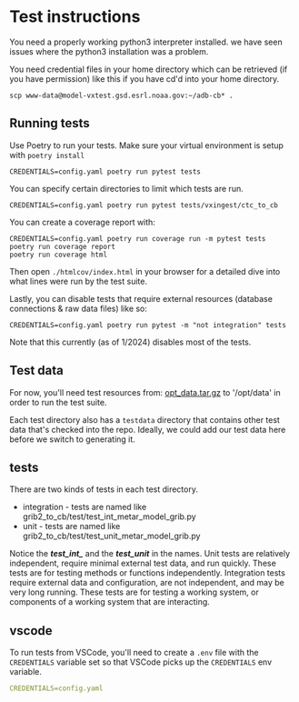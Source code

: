 # Test instructions

You need a properly working python3 interpreter installed. we have seen issues where the python3 installation was a problem.

You need credential files in your home directory which can be retrieved (if you have permission) like this if you have cd'd into your home directory.

```scp www-data@model-vxtest.gsd.esrl.noaa.gov:~/adb-cb* .```

## Running tests

Use Poetry to run your tests. Make sure your virtual environment is setup with `poetry install`

```shell
CREDENTIALS=config.yaml poetry run pytest tests
```

You can specify certain directories to limit which tests are run.

```shell
CREDENTIALS=config.yaml poetry run pytest tests/vxingest/ctc_to_cb
```

You can create a coverage report with:

```shell
CREDENTIALS=config.yaml poetry run coverage run -m pytest tests
poetry run coverage report
poetry run coverage html
```

Then open `./htmlcov/index.html` in your browser for a detailed dive into what lines were run by the test suite.

Lastly, you can disable tests that require external resources (database connections & raw data files) like so:

```shell
CREDENTIALS=config.yaml poetry run pytest -m "not integration" tests
```

Note that this currently (as of 1/2024) disables most of the tests.

## Test data

For now, you'll need test resources from:  [opt_data.tar.gz](https://drive.google.com/drive/folders/18YY74S8w2S0knKQRN-QxZdnfRjKxDN69) to '/opt/data' in order to run the test suite.

Each test directory also has a `testdata` directory that contains other test data that's checked into the repo. Ideally, we could add our test data here before we switch to generating it.

## tests

There are two kinds of tests in each test directory.

- integration - tests are named like grib2_to_cb/test/test_int_metar_model_grib.py
- unit - tests are named like grib2_to_cb/test/test_unit_metar_model_grib.py

Notice the ***test_int_*** and the ***test_unit*** in the names.
Unit tests are relatively independent, require minimal external test data, and run quickly. These tests are for testing methods or functions independently. Integration tests require external data and configuration, are not independent, and may be very long running. These tests are for testing a working system, or components of a working system that are interacting.

## vscode

To run tests from VSCode, you'll need to create a `.env` file with the `CREDENTIALS` variable set so that VSCode picks up the `CREDENTIALS` env variable.

```yaml
CREDENTIALS=config.yaml
```
